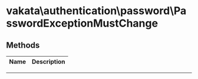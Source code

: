 # vakata\authentication\password\PasswordExceptionMustChange


## Methods

| Name | Description |
|------|-------------|

---


